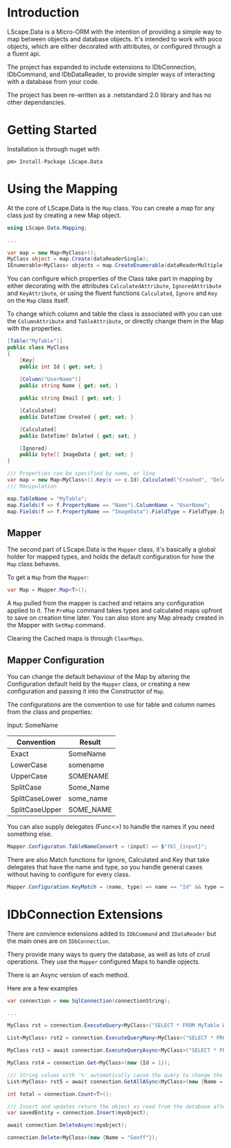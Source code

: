 # Introduction
LScape.Data is a Micro-ORM with the intention of providing a simple way to map between objects and database objects.
It's intended to work with poco objects, which are either decorated with attributes, or configured through a a fluent api.

The project has expanded to include extensions to IDbConnection, IDbCommand, and IDbDataReader, to provide simpler ways
of interacting with a database from your code.

The project has been re-written as a .netstandard 2.0 library and has no other dependancies.

# Getting Started
Installation is through nuget with
```
pm> Install-Package LScape.Data
```

# Using the Mapping
At the core of LScape.Data is the `Map` class. You can create a map for any class just by creating a new Map object.
```c#
using LScape.Data.Mapping;

...

var map = new Map<MyClass>();
MyClass object = map.Create(dataReaderSingle);
IEnumerable<MyClass> objects = map.CreateEnumerable(dataReaderMultiple);
```

You can configure which properties of the Class take part in mapping by either decorating with the attributes
`CalculatedAttribute`, `IgnoredAttribute` and `KeyAttribute`, or using the fluent functions `Calculated`, `Ignore` and `Key`
on the `Map` class itself.

To change which column and table the class is associated with you can use the `ColumnAttribute` and `TableAttribute`, 
or directly change them in the Map with the properties.

```c#
[Table("MyTable")]
public class MyClass
{
    [Key]
    public int Id { get; set; }
    
    [Column("UserName")]
    public string Name { get; set; }

    public string Email { get; set; }

    [Calculated]
    public DateTime Created { get; set; }

    [Calculated]
    public DateTime? Deleted { get; set; }

    [Ignored]
    public byte[] ImageData { get; set; }
}

/// Properties can be specified by name, or linq
var map = new Map<MyClass>().Key(c => c.Id).Calculated("Created", "Deleted");
/// Manipulation

map.TableName = "MyTable";
map.Fields(f => f.PropertyName == "Name").ColumnName = "UserName";
map.Fields(f => f.PropertyName == "ImageData").FieldType = FieldType.Ignore;
```

## Mapper 
The second part of LScape.Data is the `Mapper` class, it's basically a global holder for mapped types, and holds the
default configuration for how the `Map` class behaves.

To get a `Map` from the `Mapper`:
```c#
var Map = Mapper.Map<T>();
```
A `Map` pulled from the mapper is cached and retains any configuration applied to it. The `PreMap` command takes
types and calculated maps upfront to save on creation time later. You can also store any Map already created
in the Mapper with `SetMap` command.

Clearing the Cached maps is through `ClearMaps`.

## Mapper Configuration
You can change the default behaviour of the Map by altering the Configuration default held by the `Mapper` class, 
or creating a new configuration and passing it into the Constructor of `Map`.

The configurations are the convention to use for table and column names from the class and properties:

Input: SomeName

Convention | Result
--- | ---
Exact | SomeName
LowerCase | somename
UpperCase | SOMENAME
SplitCase | Some_Name
SplitCaseLower | some_name
SplitCaseUpper | SOME_NAME

You can also supply delegates (Func<>) to handle the names if you need something else.
```c#
Mapper.Configuraton.TableNameConvert = (input) => $"tbl_{input}";
```

There are also Match functions for Ignore, Calculated and Key that take delegates that have the name and type, so you
handle general cases without having to configure for every class.

```c#
Mapper.Configuration.KeyMatch = (name, type) => name == "Id" && type == typeof(int);
```

# IDbConnection Extensions
There are convience extensions added to `IDbCommand` and `IDataReader` but the main ones are on `IDbConnection`.

Thery provide many ways to query the database, as well as lots of crud operations. They use the `Mapper` configured
Maps to handle opjects.

There is an Async version of each method.

Here are a few examples
```c#
var connection = new SqlConnection(connectionString);

...

MyClass rst = connection.ExecuteQuery<MyClass>("SELECT * FROM MyTable WHERE Id = 1");

List<MyClass> rst2 = connection.ExecuteQueryMany<MyClass>("SELECT * FROM MyTable").ToList();

MyClass rst3 = await connection.ExecuteQueryAsync<MyClass>("SELECT * FROM MyTable WHERE Id = @Id", new {Id = 1});

MyClass rst4 = connection.Get<MyClass>(new {Id = 1});

/// String values with '%' automatically cause the query to change the comparison to a like
List<MyClass> rst5 = await connection.GetAllASync<MyClass>(new {Name = "%Test%"});

int total = connection.Count<T>();

/// Insert and updates return the object as read from the database after its been saved
var savedEntity = connection.Insert(myobject);

await connection.DeleteAsync(myobject);

connection.Delete<MyClass>(new {Name = "Geoff"});
```
